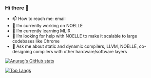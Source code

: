 ### Hi there 👋

<!--
**scampanoni/scampanoni** is a ✨ _special_ ✨ repository because its `README.md` (this file) appears on your GitHub profile.

Here are some ideas to get you started:
- 👯 I’m looking to collaborate on ...
- ⚡ Fun fact: ...
-->

- 📫 How to reach me: email
- 🔭 I’m currently working on NOELLE
- 🌱 I’m currently learning MLIR
- 🤔 I’m looking for help with NOELLE to make it scalable to large codebases like Chrome
- 💬 Ask me about static and dynamic compilers, LLVM, NOELLE, co-designing compilers with other hardware/software layers

[![Anurag's GitHub stats](https://github-readme-stats.vercel.app/api?username=scampanoni&count_private=true&show_icons=true)](https://github.com/anuraghazra/github-readme-stats)

[![Top Langs](https://github-readme-stats.vercel.app/api/top-langs/?username=scampanoni)](https://github.com/anuraghazra/github-readme-stats)
